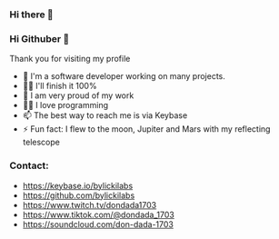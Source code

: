 ### Hi there 👋
### Hi Githuber 👋
Thank you for visiting my profile
- 🔭 I'm a software developer working on many projects.
- 🕵️‍♀️ I'll finish it 100%
- 🧸 I am very proud of my work
- 🧑‍💻 I love programming
- 📫 The best way to reach me is via Keybase
- ⚡ Fun fact: I flew to the moon, Jupiter and Mars with my reflecting telescope

### Contact:
- https://keybase.io/bylickilabs
- https://github.com/bylickilabs
- https://www.twitch.tv/dondada1703
- https://www.tiktok.com/@dondada_1703
- https://soundcloud.com/don-dada-1703

<!--
**bylickilabs/bylickilabs** is a ✨ _special_ ✨ repository because its `README.md` (this file) appears on your GitHub profile.
Here are some ideas to get you started:
-->
